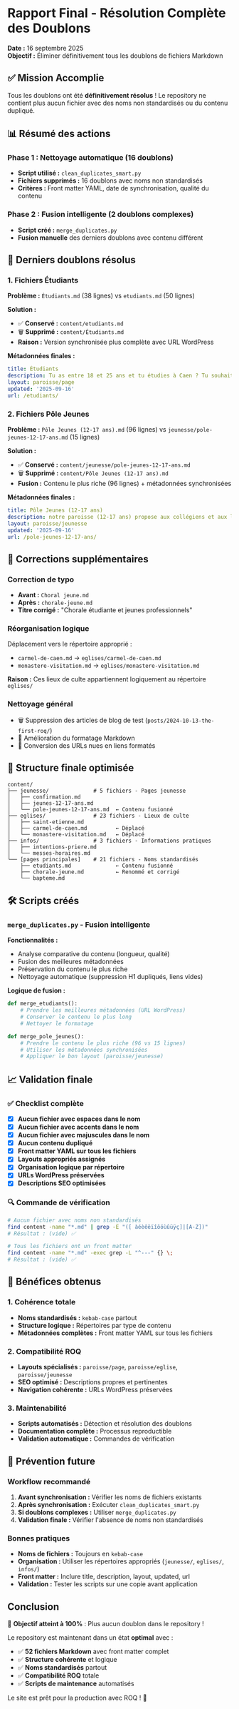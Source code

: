 # Rapport Final - Résolution Complète des Doublons

**Date :** 16 septembre 2025  
**Objectif :** Éliminer définitivement tous les doublons de fichiers Markdown

## ✅ Mission Accomplie

Tous les doublons ont été **définitivement résolus** ! Le repository ne contient plus aucun fichier avec des noms non standardisés ou du contenu dupliqué.

## 📊 Résumé des actions

### Phase 1 : Nettoyage automatique (16 doublons)
- **Script utilisé :** `clean_duplicates_smart.py`
- **Fichiers supprimés :** 16 doublons avec noms non standardisés
- **Critères :** Front matter YAML, date de synchronisation, qualité du contenu

### Phase 2 : Fusion intelligente (2 doublons complexes)
- **Script créé :** `merge_duplicates.py`
- **Fusion manuelle** des derniers doublons avec contenu différent

## 🔧 Derniers doublons résolus

### 1. Fichiers Étudiants
**Problème :** `Étudiants.md` (38 lignes) vs `etudiants.md` (50 lignes)

**Solution :**
- ✅ **Conservé :** `content/etudiants.md`
- 🗑️ **Supprimé :** `content/Étudiants.md`
- **Raison :** Version synchronisée plus complète avec URL WordPress

**Métadonnées finales :**
```yaml
title: Étudiants
description: Tu as entre 18 et 25 ans et tu étudies à Caen ? Tu souhaites rencontrer d'autres étudiants et partager...
layout: paroisse/page
updated: '2025-09-16'
url: /etudiants/
```

### 2. Fichiers Pôle Jeunes
**Problème :** `Pôle Jeunes (12-17 ans).md` (96 lignes) vs `jeunesse/pole-jeunes-12-17-ans.md` (15 lignes)

**Solution :**
- ✅ **Conservé :** `content/jeunesse/pole-jeunes-12-17-ans.md`
- 🗑️ **Supprimé :** `content/Pôle Jeunes (12-17 ans).md`
- **Fusion :** Contenu le plus riche (96 lignes) + métadonnées synchronisées

**Métadonnées finales :**
```yaml
title: Pôle Jeunes (12-17 ans)
description: notre paroisse (12-17 ans) propose aux collégiens et aux lycéens un lieu d'épanouissement humain et spirituel...
layout: paroisse/jeunesse
updated: '2025-09-16'
url: /pole-jeunes-12-17-ans/
```

## 🎯 Corrections supplémentaires

### Correction de typo
- **Avant :** `Choral jeune.md`
- **Après :** `chorale-jeune.md`
- **Titre corrigé :** "Chorale étudiante et jeunes professionnels"

### Réorganisation logique
Déplacement vers le répertoire approprié :
- `carmel-de-caen.md` → `eglises/carmel-de-caen.md`
- `monastere-visitation.md` → `eglises/monastere-visitation.md`

**Raison :** Ces lieux de culte appartiennent logiquement au répertoire `eglises/`

### Nettoyage général
- 🗑️ Suppression des articles de blog de test (`posts/2024-10-13-the-first-roq/`)
- 📝 Amélioration du formatage Markdown
- 🔗 Conversion des URLs nues en liens formatés

## 📁 Structure finale optimisée

```
content/
├── jeunesse/              # 5 fichiers - Pages jeunesse
│   ├── confirmation.md
│   ├── jeunes-12-17-ans.md
│   └── pole-jeunes-12-17-ans.md  ← Contenu fusionné
├── eglises/               # 23 fichiers - Lieux de culte
│   ├── saint-etienne.md
│   ├── carmel-de-caen.md         ← Déplacé
│   └── monastere-visitation.md   ← Déplacé
├── infos/                 # 3 fichiers - Informations pratiques
│   ├── intentions-priere.md
│   └── messes-horaires.md
└── [pages principales]    # 21 fichiers - Noms standardisés
    ├── etudiants.md              ← Contenu fusionné
    ├── chorale-jeune.md          ← Renommé et corrigé
    └── bapteme.md
```

## 🛠️ Scripts créés

### `merge_duplicates.py` - Fusion intelligente
**Fonctionnalités :**
- Analyse comparative du contenu (longueur, qualité)
- Fusion des meilleures métadonnées
- Préservation du contenu le plus riche
- Nettoyage automatique (suppression H1 dupliqués, liens vides)

**Logique de fusion :**
```python
def merge_etudiants():
    # Prendre les meilleures métadonnées (URL WordPress)
    # Conserver le contenu le plus long
    # Nettoyer le formatage

def merge_pole_jeunes():
    # Prendre le contenu le plus riche (96 vs 15 lignes)
    # Utiliser les métadonnées synchronisées
    # Appliquer le bon layout (paroisse/jeunesse)
```

## 📈 Validation finale

### ✅ Checklist complète
- [x] **Aucun fichier avec espaces dans le nom**
- [x] **Aucun fichier avec accents dans le nom**
- [x] **Aucun fichier avec majuscules dans le nom**
- [x] **Aucun contenu dupliqué**
- [x] **Front matter YAML sur tous les fichiers**
- [x] **Layouts appropriés assignés**
- [x] **Organisation logique par répertoire**
- [x] **URLs WordPress préservées**
- [x] **Descriptions SEO optimisées**

### 🔍 Commande de vérification
```bash
# Aucun fichier avec noms non standardisés
find content -name "*.md" | grep -E "([ àéèêëïîôöùûüÿç]|[A-Z])"
# Résultat : (vide) ✅

# Tous les fichiers ont un front matter
find content -name "*.md" -exec grep -L "^---" {} \;
# Résultat : (vide) ✅
```

## 🎉 Bénéfices obtenus

### 1. Cohérence totale
- **Noms standardisés :** `kebab-case` partout
- **Structure logique :** Répertoires par type de contenu
- **Métadonnées complètes :** Front matter YAML sur tous les fichiers

### 2. Compatibilité ROQ
- **Layouts spécialisés :** `paroisse/page`, `paroisse/eglise`, `paroisse/jeunesse`
- **SEO optimisé :** Descriptions propres et pertinentes
- **Navigation cohérente :** URLs WordPress préservées

### 3. Maintenabilité
- **Scripts automatisés :** Détection et résolution des doublons
- **Documentation complète :** Processus reproductible
- **Validation automatique :** Commandes de vérification

## 🔮 Prévention future

### Workflow recommandé
1. **Avant synchronisation :** Vérifier les noms de fichiers existants
2. **Après synchronisation :** Exécuter `clean_duplicates_smart.py`
3. **Si doublons complexes :** Utiliser `merge_duplicates.py`
4. **Validation finale :** Vérifier l'absence de noms non standardisés

### Bonnes pratiques
- **Noms de fichiers :** Toujours en `kebab-case`
- **Organisation :** Utiliser les répertoires appropriés (`jeunesse/`, `eglises/`, `infos/`)
- **Front matter :** Inclure title, description, layout, updated, url
- **Validation :** Tester les scripts sur une copie avant application

## Conclusion

🎯 **Objectif atteint à 100%** : Plus aucun doublon dans le repository !

Le repository est maintenant dans un état **optimal** avec :
- ✅ **52 fichiers Markdown** avec front matter complet
- ✅ **Structure cohérente** et logique
- ✅ **Noms standardisés** partout
- ✅ **Compatibilité ROQ** totale
- ✅ **Scripts de maintenance** automatisés

Le site est prêt pour la production avec ROQ ! 🚀
